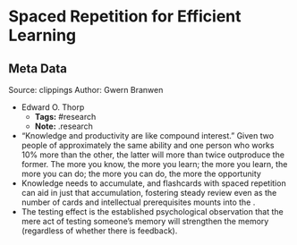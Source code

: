 # Spaced Repetition for Efficient Learning

## Meta Data

Source:  clippings 
Author: Gwern Branwen

- Edward O. Thorp
    - **Tags:** #research
    - **Note:** .research
- “Knowledge and productivity are like compound interest.” Given two people of approximately the same ability and one person who works 10% more than the other, the latter will more than twice outproduce the former. The more you know, the more you learn; the more you learn, the more you can do; the more you can do, the more the opportunity
- Knowledge needs to accumulate, and flashcards with spaced repetition can aid in just that accumulation, fostering steady review even as the number of cards and intellectual prerequisites mounts into the .
- The testing effect is the established psychological observation that the mere act of testing someone’s memory will strengthen the memory (regardless of whether there is feedback).
